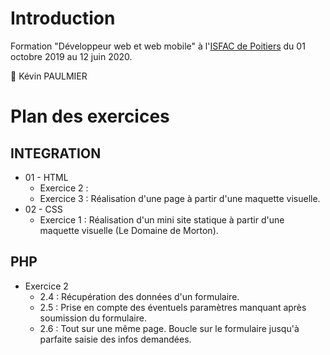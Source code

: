 # Introduction

Formation "Développeur web et web mobile" à l'[ISFAC de Poitiers](https://www.formation-isfac.com) du 01 octobre 2019 au 12 juin 2020.

:boy: Kévin PAULMIER

# Plan des exercices

## INTEGRATION
* 01 - HTML
    * Exercice 2 :
    * Exercice 3 : Réalisation d'une page à partir d'une maquette visuelle.
* 02 - CSS
    * Exercice 1 : Réalisation d'un mini site statique à partir d'une maquette visuelle (Le Domaine de Morton).

## PHP
* Exercice 2
    * 2.4 : Récupération des données d'un formulaire.
    * 2.5 : Prise en compte des éventuels paramètres manquant après soumission du formulaire.
    * 2.6 : Tout sur une même page. Boucle sur le formulaire jusqu'à parfaite saisie des infos demandées.
